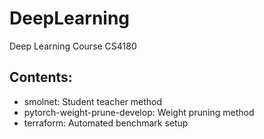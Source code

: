 # DeepLearning
Deep Learning Course CS4180

## Contents:
- smolnet: Student teacher method
- pytorch-weight-prune-develop: Weight pruning method
- terraform: Automated benchmark setup
